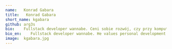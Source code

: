 ```yaml
---
name:   Konrad Gabara
title:   Konrad Gabara
short_name: kgabara
github: arg3s
bio:    Fullstack developer wannabe. Ceni sobie rozwój, czy przy komputerze, czy przy książce, czy to w kuchni. Marzyciel z niepoprawnym poczuciem humoru. Ze swoich żartów najcześciej śmieje się tylko on, ewentualnie wymusza śmiech litości. Do kodu podchodzi poważniej niż do życia, a to już coś! Miłośnik muzyki, tej poważnej i niepoważnej też :).
bio_en:    Fullstack developer wannabe. He values personal development whether it's about learning new IT things, reading a book or cooking. A witty dreamer. His jokes are usually funny only to their author, but sometimes cause a laugh of pity from others. He takes coding more seriously than life, and that's something! A fan of both classical and light music.
image:  kgabara.jpg
---
```

